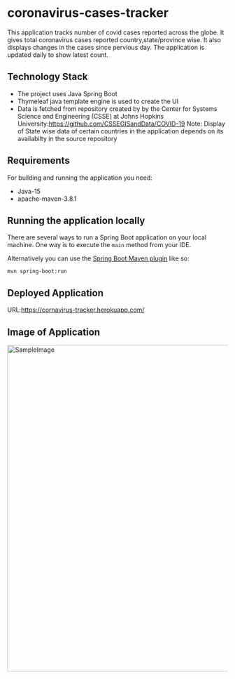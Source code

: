 # coronavirus-cases-tracker
This application tracks number of covid cases reported across the globe. It gives total coronavirus cases reported country,state/province wise. 
It also displays changes in the cases since pervious day.
The application is updated daily to show latest count.
## Technology Stack
* The project uses Java Spring Boot
* Thymeleaf java template engine is used to create the UI
* Data is fetched from repository created by by the Center for Systems Science and Engineering (CSSE) at Johns Hopkins University:https://github.com/CSSEGISandData/COVID-19
Note: Display of State wise data of certain countries in the application depends on its availabilty in the source repository
## Requirements

For building and running the application you need:

- Java-15
- apache-maven-3.8.1
## Running the application locally

There are several ways to run a Spring Boot application on your local machine. One way is to execute the `main` method from your IDE.

Alternatively you can use the [Spring Boot Maven plugin](https://docs.spring.io/spring-boot/docs/current/reference/html/build-tool-plugins-maven-plugin.html) like so:

```shell
mvn spring-boot:run
```
## Deployed Application
URL:https://cornavirus-tracker.herokuapp.com/
## Image of Application
<img width="744" alt="SampleImage" src="https://user-images.githubusercontent.com/49717164/132540702-e831dcf3-13a1-4110-b6fd-c8034217696d.PNG">






